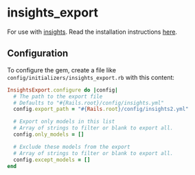 # insights_export

For use with [insights](https://github.com/mariusandra/insights). Read the installation instructions [here](https://github.com/mariusandra/insights).

## Configuration

To configure the gem, create a file like `config/initializers/insights_export.rb` with this content:

```rb
InsightsExport.configure do |config|
  # The path to the export file
  # Defaults to "#{Rails.root}/config/insights.yml"
  config.export_path = "#{Rails.root}/config/insights2.yml"

  # Export only models in this list
  # Array of strings to filter or blank to export all.
  config.only_models = []

  # Exclude these models from the export
  # Array of strings to filter or blank to export all.
  config.except_models = []
end
```
